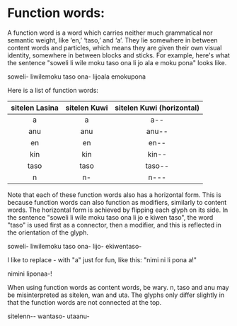 # Function words:
A function word is a word which carries neither much grammatical nor semantic weight, like ‘en,’ ‘taso,’ and ‘a’. They lie somewhere in between content words and particles, which means they are given their own visual identity, somewhere in between blocks and sticks. For example, here's what the sentence "soweli li wile moku <span class="pink">taso</span> ona li jo ala e moku pona" looks like.

<span class="kuwi big center">soweli- liwilemoku <span class="pink">taso</span> ona- lijoala emokupona</span>

Here is a list of function words: 

| sitelen Lasina | sitelen Kuwi | sitelen Kuwi (horizontal) |
| :-: | :-: | :-: |
| a | <span class="kuwi big center">a</span> | <span class="kuwi big center">a-<span class="gray">-</span></span> |
| anu | <span class="kuwi big center">anu</span> | <span class="kuwi big center">anu-<span class="gray">-</span></span> |
| en | <span class="kuwi big center">en</span> | <span class="kuwi big center">en-<span class="gray">-</span></span> |
| kin | <span class="kuwi big center">kin</span> | <span class="kuwi big center">kin-<span class="gray">-</span></span> |
| taso | <span class="kuwi big center">taso</span> | <span class="kuwi big center">taso-<span class="gray">-</span></span> |
| n | <span class="kuwi big center">n-</span> | <span class="kuwi big center">n--<span class="gray">-</span></span> |

Note that each of these function words also has a horizontal form. This is because function words can also function as modifiers, similarly to content words. The horizontal form is achieved by flipping each glyph on its side. In the sentence "soweli li wile moku <span class="pink">taso</span> ona li jo e kiwen <span class="blue">taso</span>", the word "taso" is used first as a connector, then a modifier, and this is reflected in the orientation of the glyph.

<span class="kuwi big center">soweli- liwilemoku <span class="pink">taso</span> ona- lijo- ekiwen<span class="blue">taso-</span></span>  

I like to replace <span class="kuwi medium">-</span> with "a" just for fun, like this: "nimi ni li pona <span class="blue">a</span>!"

<span class="kuwi center big">nimini lipona<span class="blue">a-</span>!</span>

When using function words as content words, be wary. <span class="blue">n</span>, <span class="blue">taso</span> and <span class="blue">anu</span> may be misinterpreted as <span class="red">sitelen</span>, <span class="red">wan</span> and <span class="red">uta</span>. The glyphs only differ slightly in that the function words are not connected at the top.

<span class="kuwi center big"><span class="red">sitelen</span><span class="blue">n--</span> <span class="red">wan</span><span class="blue">taso-</span> <span class="red">uta</span><span class="blue">anu-</span></span>
